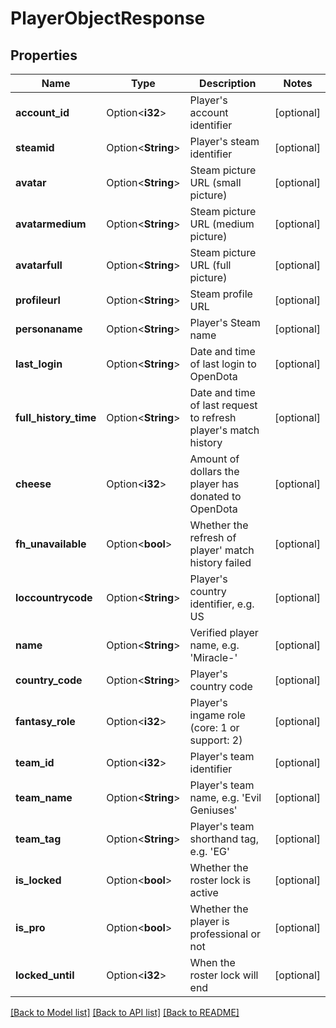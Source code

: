 # PlayerObjectResponse

## Properties

Name | Type | Description | Notes
------------ | ------------- | ------------- | -------------
**account_id** | Option<**i32**> | Player's account identifier | [optional]
**steamid** | Option<**String**> | Player's steam identifier | [optional]
**avatar** | Option<**String**> | Steam picture URL (small picture) | [optional]
**avatarmedium** | Option<**String**> | Steam picture URL (medium picture) | [optional]
**avatarfull** | Option<**String**> | Steam picture URL (full picture) | [optional]
**profileurl** | Option<**String**> | Steam profile URL | [optional]
**personaname** | Option<**String**> | Player's Steam name | [optional]
**last_login** | Option<**String**> | Date and time of last login to OpenDota | [optional]
**full_history_time** | Option<**String**> | Date and time of last request to refresh player's match history | [optional]
**cheese** | Option<**i32**> | Amount of dollars the player has donated to OpenDota | [optional]
**fh_unavailable** | Option<**bool**> | Whether the refresh of player' match history failed | [optional]
**loccountrycode** | Option<**String**> | Player's country identifier, e.g. US | [optional]
**name** | Option<**String**> | Verified player name, e.g. 'Miracle-' | [optional]
**country_code** | Option<**String**> | Player's country code | [optional]
**fantasy_role** | Option<**i32**> | Player's ingame role (core: 1 or support: 2) | [optional]
**team_id** | Option<**i32**> | Player's team identifier | [optional]
**team_name** | Option<**String**> | Player's team name, e.g. 'Evil Geniuses' | [optional]
**team_tag** | Option<**String**> | Player's team shorthand tag, e.g. 'EG' | [optional]
**is_locked** | Option<**bool**> | Whether the roster lock is active | [optional]
**is_pro** | Option<**bool**> | Whether the player is professional or not | [optional]
**locked_until** | Option<**i32**> | When the roster lock will end | [optional]

[[Back to Model list]](../README.md#documentation-for-models) [[Back to API list]](../README.md#documentation-for-api-endpoints) [[Back to README]](../README.md)


